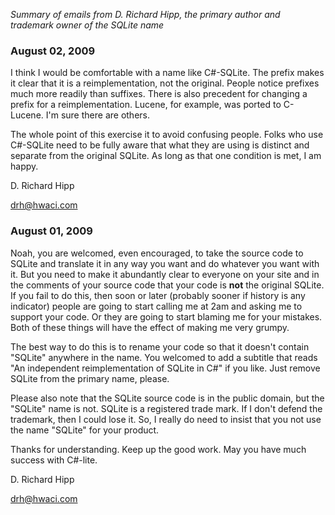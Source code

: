 _Summary of emails from D. Richard Hipp, the primary author and trademark owner of the SQLite name_

### August 02, 2009 ###
I think I would be comfortable with a name like C#-SQLite.  The prefix makes it clear that it is a reimplementation, not the original.  People notice prefixes much more readily than suffixes.  There is also precedent for changing a prefix for a reimplementation.  Lucene, for example, was ported to C-Lucene.  I'm sure there are others.

The whole point of this exercise it to avoid confusing people.  Folks who use C#-SQLite need to be fully aware that what they are using is distinct and separate from the original SQLite.  As long as that one condition is met, I am happy.

D. Richard Hipp

drh@hwaci.com


### August 01, 2009 ###
Noah, you are welcomed, even encouraged, to take the source code to SQLite and translate it in any way you want and do whatever you want with it.  But you need to make it abundantly clear to everyone on your site and in the comments of your source code that your code is **not** the original SQLite.  If you fail to do this, then soon or later (probably sooner if history is any indicator) people are
going to start calling me at 2am and asking me to support your code.
Or they are going to start blaming me for your mistakes.  Both of these things will have the effect of making me very grumpy.

The best way to do this is to rename your code so that it doesn't contain "SQLite" anywhere in the name.  You welcomed to add a subtitle that reads "An independent reimplementation of SQLite in C#" if you like.  Just remove SQLite from the primary name, please.

Please also note that the SQLite source code is in the public domain, but the "SQLite" name is not.  SQLite is a registered trade mark.  If I don't defend the trademark, then I could lose it.  So, I really do need to insist that you not use the name "SQLite" for your product.

Thanks for understanding.  Keep up the good work.  May you have much success with C#-lite.


D. Richard Hipp

drh@hwaci.com